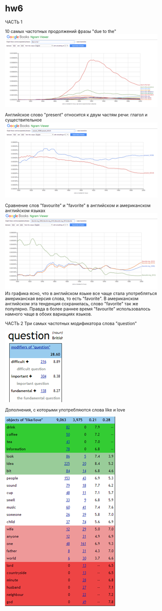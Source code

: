 # hw6
ЧАСТЬ 1

  10 самых частотных продолжений фразы "due to the"
  ![](https://github.com/elieli99/hw6/blob/master/Screenshot%20(8).png?raw=true)

  Английское слово "present" относится к двум частям речи: глагол и существительное
  ![](https://github.com/elieli99/hw6/blob/master/Screenshot%20(9).png?raw=true)

  Сравнение слов "favourite" и "favorite" в английском и американском английском языках
  ![](https://github.com/elieli99/hw6/blob/master/Screenshot%20(10).png?raw=true)
  Из графика ясно, что в английском языке все чаще стала употребляться американская версия слова, то есть "favorite". В    американском английском эта тенденция сохранилась, слово "favorite" так же популярно. Правда в более раннее время "favourite" использовалось намного чаще в обоих вариациях языков. 

ЧАСТЬ 2
Три самых частотных модификатора слова "question"


![](https://github.com/elieli99/hw6/blob/master/Screenshot%20(11).png?raw=true)

Дополнения, с которыми употребляются слова like и love

![](https://github.com/elieli99/hw6/blob/master/Screenshot%20(12).png?raw=true)
